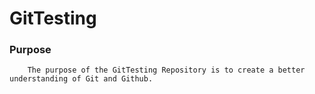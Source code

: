 # GitTesting
###      Purpose
        The purpose of the GitTesting Repository is to create a better understanding of Git and Github.
